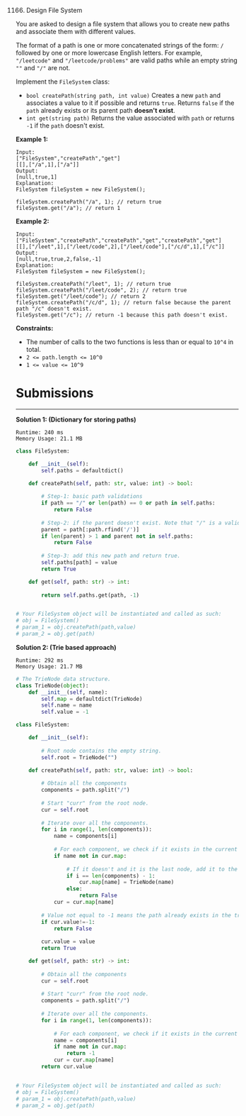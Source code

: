 1166. Design File System

You are asked to design a file system that allows you to create new paths and associate them with different values.

The format of a path is one or more concatenated strings of the form: `/` followed by one or more lowercase English letters. For example, `"/leetcode"` and `"/leetcode/problems"` are valid paths while an empty string `""` and `"/"` are not.

Implement the `FileSystem` class:

* `bool createPath(string path, int value)` Creates a new `path` and associates a value to it if possible and returns `true`. Returns `false` if the `path` already exists or its parent path **doesn't exist**.
* `int get(string path)` Returns the value associated with `path` or returns `-1` if the `path` doesn't exist.
 

**Example 1:**
```
Input: 
["FileSystem","createPath","get"]
[[],["/a",1],["/a"]]
Output: 
[null,true,1]
Explanation: 
FileSystem fileSystem = new FileSystem();

fileSystem.createPath("/a", 1); // return true
fileSystem.get("/a"); // return 1
```

**Example 2:**
```
Input: 
["FileSystem","createPath","createPath","get","createPath","get"]
[[],["/leet",1],["/leet/code",2],["/leet/code"],["/c/d",1],["/c"]]
Output: 
[null,true,true,2,false,-1]
Explanation: 
FileSystem fileSystem = new FileSystem();

fileSystem.createPath("/leet", 1); // return true
fileSystem.createPath("/leet/code", 2); // return true
fileSystem.get("/leet/code"); // return 2
fileSystem.createPath("/c/d", 1); // return false because the parent path "/c" doesn't exist.
fileSystem.get("/c"); // return -1 because this path doesn't exist.
```

**Constraints:**

* The number of calls to the two functions is less than or equal to `10^4` in total.
* `2 <= path.length <= 10^0`
* `1 <= value <= 10^9`

# Submissions
---
**Solution 1: (Dictionary for storing paths)**
```
Runtime: 240 ms
Memory Usage: 21.1 MB
```
```python
class FileSystem:

    def __init__(self):
        self.paths = defaultdict()

    def createPath(self, path: str, value: int) -> bool:
        
        # Step-1: basic path validations
        if path == "/" or len(path) == 0 or path in self.paths:
            return False
        
        # Step-2: if the parent doesn't exist. Note that "/" is a valid parent.
        parent = path[:path.rfind('/')]
        if len(parent) > 1 and parent not in self.paths:
            return False
        
        # Step-3: add this new path and return true.
        self.paths[path] = value
        return True

    def get(self, path: str) -> int:
        
        return self.paths.get(path, -1)


# Your FileSystem object will be instantiated and called as such:
# obj = FileSystem()
# param_1 = obj.createPath(path,value)
# param_2 = obj.get(path)
```

**Solution 2: (Trie based approach)**
```
Runtime: 292 ms
Memory Usage: 21.7 MB
```
```python
# The TrieNode data structure.
class TrieNode(object):
    def __init__(self, name):
        self.map = defaultdict(TrieNode)
        self.name = name
        self.value = -1

class FileSystem:

    def __init__(self):
        
        # Root node contains the empty string.
        self.root = TrieNode("")

    def createPath(self, path: str, value: int) -> bool:
        
        # Obtain all the components
        components = path.split("/")
        
        # Start "curr" from the root node.
        cur = self.root
        
        # Iterate over all the components.
        for i in range(1, len(components)):
            name = components[i]
            
            # For each component, we check if it exists in the current node's dictionary.
            if name not in cur.map:
                
                # If it doesn't and it is the last node, add it to the Trie.
                if i == len(components) - 1:
                    cur.map[name] = TrieNode(name)
                else:
                    return False
            cur = cur.map[name]
        
        # Value not equal to -1 means the path already exists in the trie. 
        if cur.value!=-1:
            return False
        
        cur.value = value
        return True

    def get(self, path: str) -> int:
        
        # Obtain all the components
        cur = self.root
        
        # Start "curr" from the root node.
        components = path.split("/")
        
        # Iterate over all the components.
        for i in range(1, len(components)):
            
            # For each component, we check if it exists in the current node's dictionary.
            name = components[i]
            if name not in cur.map:
                return -1
            cur = cur.map[name]
        return cur.value


# Your FileSystem object will be instantiated and called as such:
# obj = FileSystem()
# param_1 = obj.createPath(path,value)
# param_2 = obj.get(path)
```